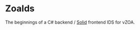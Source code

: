 # ZoaIds
 
The beginnings of a C# backend / [Solid](https://www.solidjs.com/) frontend IDS for vZOA.
